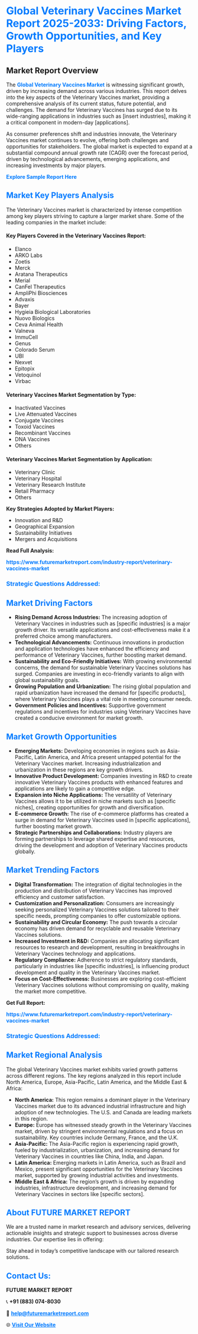 <h1 style="color: #007BFF;">Global Veterinary Vaccines Market Report 2025-2033: Driving Factors, Growth Opportunities, and Key Players</h1>

<section id="overview">
<h2>Market Report Overview</h2>
<p>The <a href="https://www.futuremarketreport.com/industry-report/veterinary-vaccines-market" style="color: #007BFF; text-decoration: none;"><strong>Global Veterinary Vaccines Market</strong></a> is witnessing significant growth, driven by increasing demand across various industries. This report delves into the key aspects of the Veterinary Vaccines market, providing a comprehensive analysis of its current status, future potential, and challenges. The demand for Veterinary Vaccines has surged due to its wide-ranging applications in industries such as [insert industries], making it a critical component in modern-day [applications].</p>
<p>As consumer preferences shift and industries innovate, the Veterinary Vaccines market continues to evolve, offering both challenges and opportunities for stakeholders. The global market is expected to expand at a substantial compound annual growth rate (CAGR) over the forecast period, driven by technological advancements, emerging applications, and increasing investments by major players.</p>
</section>

<section id="overview">
<p><a href="https://www.futuremarketreport.com/request-sample/reportId=82772" style="color: #007BFF; text-decoration: none;"><strong>Explore Sample Report Here</strong></a></p>
</section>

<section id="key-players">
<h2 style="color: #007BFF;">Market Key Players Analysis</h2>
<p>The Veterinary Vaccines market is characterized by intense competition among key players striving to capture a larger market share. Some of the leading companies in the market include:</p>
<h4>Key Players Covered in the Veterinary Vaccines Report:</h4>
<ul><li>Elanco</li><li>ARKO Labs</li><li>Zoetis</li><li>Merck</li><li>Aratana Therapeutics</li><li>Merial</li><li>CanFel Therapeutics</li><li>AmpliPhi Biosciences</li><li>Advaxis</li><li>Bayer</li><li>Hygieia Biological Laboratories</li><li>Nuovo Biologics</li><li>Ceva Animal Health</li><li>Valneva</li><li>ImmuCell</li><li>Genus</li><li>Colorado Serum</li><li>UBI</li><li>Nexvet</li><li>Epitopix</li><li>Vetoquinol</li><li>Virbac</li></ul>
<h4>Veterinary Vaccines Market Segmentation by Type:</h4>
<ul><li>Inactivated Vaccines</li><li>Live Attenuated Vaccines</li><li>Conjugate Vaccines</li><li>Toxoid Vaccines</li><li>Recombinant Vaccines</li><li>DNA Vaccines</li><li>Others</li></ul>

<h4>Veterinary Vaccines Market Segmentation by Application:</h4>
<ul><li>Veterinary Clinic</li><li>Veterinary Hospital</li><li>Veterinary Research Institute</li><li>Retail Pharmacy</li><li>Others</li></ul>
<p><strong>Key Strategies Adopted by Market Players:</strong></p>
<ul>
<li>Innovation and R&D</li>
<li>Geographical Expansion</li>
<li>Sustainability Initiatives</li>
<li>Mergers and Acquisitions</li>
</ul>
</section>

<section>
<p><strong>Read Full Analysis: </strong></p><a href="https://www.futuremarketreport.com/industry-report/veterinary-vaccines-market" style="color: #007BFF; text-decoration: none;"><strong>https://www.futuremarketreport.com/industry-report/veterinary-vaccines-market</strong></a>
<h3 style="color: #007BFF;">Strategic Questions Addressed:</h3>
</section>

<section id="driving-factors">
<h2 style="color: #007BFF;">Market Driving Factors</h2>
<ul>
<li><strong>Rising Demand Across Industries:</strong> The increasing adoption of Veterinary Vaccines in industries such as [specific industries] is a major growth driver. Its versatile applications and cost-effectiveness make it a preferred choice among manufacturers.</li>
<li><strong>Technological Advancements:</strong> Continuous innovations in production and application technologies have enhanced the efficiency and performance of Veterinary Vaccines, further boosting market demand.</li>
<li><strong>Sustainability and Eco-Friendly Initiatives:</strong> With growing environmental concerns, the demand for sustainable Veterinary Vaccines solutions has surged. Companies are investing in eco-friendly variants to align with global sustainability goals.</li>
<li><strong>Growing Population and Urbanization:</strong> The rising global population and rapid urbanization have increased the demand for [specific products], where Veterinary Vaccines plays a vital role in meeting consumer needs.</li>
<li><strong>Government Policies and Incentives:</strong> Supportive government regulations and incentives for industries using Veterinary Vaccines have created a conducive environment for market growth.</li>
</ul>
</section>

<section id="growth-opportunities">
<h2 style="color: #007BFF;">Market Growth Opportunities</h2>
<ul>
<li><strong>Emerging Markets:</strong> Developing economies in regions such as Asia-Pacific, Latin America, and Africa present untapped potential for the Veterinary Vaccines market. Increasing industrialization and urbanization in these regions are key growth drivers.</li>
<li><strong>Innovative Product Development:</strong> Companies investing in R&D to create innovative Veterinary Vaccines products with enhanced features and applications are likely to gain a competitive edge.</li>
<li><strong>Expansion into Niche Applications:</strong> The versatility of Veterinary Vaccines allows it to be utilized in niche markets such as [specific niches], creating opportunities for growth and diversification.</li>
<li><strong>E-commerce Growth:</strong> The rise of e-commerce platforms has created a surge in demand for Veterinary Vaccines used in [specific applications], further boosting market growth.</li>
<li><strong>Strategic Partnerships and Collaborations:</strong> Industry players are forming partnerships to leverage shared expertise and resources, driving the development and adoption of Veterinary Vaccines products globally.</li>
</ul>
</section>

<section id="trending-factors">
<h2 style="color: #007BFF;">Market Trending Factors</h2>
<ul>
<li><strong>Digital Transformation:</strong> The integration of digital technologies in the production and distribution of Veterinary Vaccines has improved efficiency and customer satisfaction.</li>
<li><strong>Customization and Personalization:</strong> Consumers are increasingly seeking personalized Veterinary Vaccines solutions tailored to their specific needs, prompting companies to offer customizable options.</li>
<li><strong>Sustainability and Circular Economy:</strong> The push towards a circular economy has driven demand for recyclable and reusable Veterinary Vaccines solutions.</li>
<li><strong>Increased Investment in R&D:</strong> Companies are allocating significant resources to research and development, resulting in breakthroughs in Veterinary Vaccines technology and applications.</li>
<li><strong>Regulatory Compliance:</strong> Adherence to strict regulatory standards, particularly in industries like [specific industries], is influencing product development and quality in the Veterinary Vaccines market.</li>
<li><strong>Focus on Cost-Effectiveness:</strong> Businesses are exploring cost-efficient Veterinary Vaccines solutions without compromising on quality, making the market more competitive.</li>
</ul>
</section>

<section>
<p><strong>Get Full Report: </strong></p><a href="https://www.futuremarketreport.com/industry-report/veterinary-vaccines-market" style="color: #007BFF; text-decoration: none;"><strong>https://www.futuremarketreport.com/industry-report/veterinary-vaccines-market</strong></a>
<h3 style="color: #007BFF;">Strategic Questions Addressed:</h3>
</section>


<section id="regional-analysis">
<h2 style="color: #007BFF;">Market Regional Analysis</h2>
<p>The global Veterinary Vaccines market exhibits varied growth patterns across different regions. The key regions analyzed in this report include North America, Europe, Asia-Pacific, Latin America, and the Middle East & Africa:</p>
<ul>
<li><strong>North America:</strong> This region remains a dominant player in the Veterinary Vaccines market due to its advanced industrial infrastructure and high adoption of new technologies. The U.S. and Canada are leading markets in this region.</li>
<li><strong>Europe:</strong> Europe has witnessed steady growth in the Veterinary Vaccines market, driven by stringent environmental regulations and a focus on sustainability. Key countries include Germany, France, and the U.K.</li>
<li><strong>Asia-Pacific:</strong> The Asia-Pacific region is experiencing rapid growth, fueled by industrialization, urbanization, and increasing demand for Veterinary Vaccines in countries like China, India, and Japan.</li>
<li><strong>Latin America:</strong> Emerging markets in Latin America, such as Brazil and Mexico, present significant opportunities for the Veterinary Vaccines market, supported by growing industrial activities and investments.</li>
<li><strong>Middle East & Africa:</strong> The region’s growth is driven by expanding industries, infrastructure development, and increasing demand for Veterinary Vaccines in sectors like [specific sectors].</li>
</ul>
</section>

<footer>
<h2 style="color: #007BFF;">About FUTURE MARKET REPORT</h2>
<p>We are a trusted name in market research and advisory services, delivering actionable insights and strategic support to businesses across diverse industries. Our expertise lies in offering:</p>

<p>Stay ahead in today’s competitive landscape with our tailored research solutions.</p>

<h2 style="color: #007BFF;">Contact Us:</h2>
<p><strong>FUTURE MARKET REPORT</strong></p>
<p>📞 <strong>+91 (883) 074-8030</strong></p>
<p>📧 <strong><a href="mailto:help@futuremarketreport.com" style="color: #007BFF;">help@futuremarketreport.com</a></strong></p>
<p>🌐 <strong><a href="https://www.futuremarketreport.com/" style="color: #007BFF;">Visit Our Website</a></strong></p>
</footer>